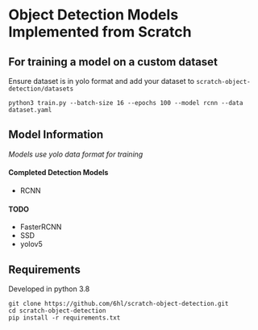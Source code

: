 # Object Detection Models Implemented from Scratch

## For training a model on a custom dataset
Ensure dataset is in yolo format and add your dataset to `scratch-object-detection/datasets`

```
python3 train.py --batch-size 16 --epochs 100 --model rcnn --data dataset.yaml
```

## Model Information
*Models use yolo data format for training*

#### Completed Detection Models
* RCNN

#### TODO
* FasterRCNN
* SSD
* yolov5



## Requirements
Developed in python 3.8
```
git clone https://github.com/6hl/scratch-object-detection.git
cd scratch-object-detection
pip install -r requirements.txt
```
